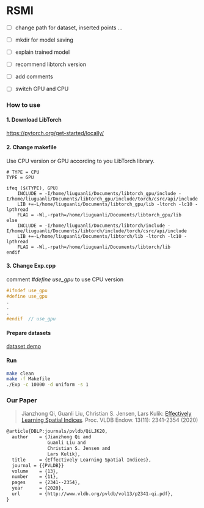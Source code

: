 # RSMI

- [ ] change path for dataset, inserted points ... 
- [ ] mkdir for model saving
- [ ] explain trained model 
- [ ] recommend libtorch version
- [ ] add comments
- [ ] switch GPU and CPU 



###  How to use

#### 1. Download LibTorch
https://pytorch.org/get-started/locally/

#### 2. Change makefile

Use CPU version or GPU according to you LibTorch library.

```
# TYPE = CPU
TYPE = GPU

ifeq ($(TYPE), GPU)
	INCLUDE = -I/home/liuguanli/Documents/libtorch_gpu/include -I/home/liuguanli/Documents/libtorch_gpu/include/torch/csrc/api/include
	LIB +=-L/home/liuguanli/Documents/libtorch_gpu/lib -ltorch -lc10 -lpthread
	FLAG = -Wl,-rpath=/home/liuguanli/Documents/libtorch_gpu/lib
else
	INCLUDE = -I/home/liuguanli/Documents/libtorch/include -I/home/liuguanli/Documents/libtorch/include/torch/csrc/api/include
	LIB +=-L/home/liuguanli/Documents/libtorch/lib -ltorch -lc10 -lpthread
	FLAG = -Wl,-rpath=/home/liuguanli/Documents/libtorch/lib
endif
```
#### 3. Change Exp.cpp

comment *#define use_gpu* to use CPU version

```C++
#ifndef use_gpu
#define use_gpu
.
.
.
#endif  // use_gpu
```


#### Prepare datasets

[dataset demo](./datasets/uniform_10000_1_2_.csv)

#### Run

```bash
make clean
make -f Makefile
./Exp -c 10000 -d uniform -s 1
```

### Our Paper

> Jianzhong Qi, Guanli Liu, Christian S. Jensen, Lars Kulik: [Effectively Learning Spatial Indices](http://www.vldb.org/pvldb/vol13/p2341-qi.pdf). Proc. VLDB Endow. 13(11): 2341-2354 (2020)

```tex
@article{DBLP:journals/pvldb/QiLJK20,
  author    = {Jianzhong Qi and
               Guanli Liu and
               Christian S. Jensen and
               Lars Kulik},
  title     = {Effectively Learning Spatial Indices},
  journal = {{PVLDB}}
  volume    = {13},
  number    = {11},
  pages     = {2341--2354},
  year      = {2020},
  url       = {http://www.vldb.org/pvldb/vol13/p2341-qi.pdf},
}
```

